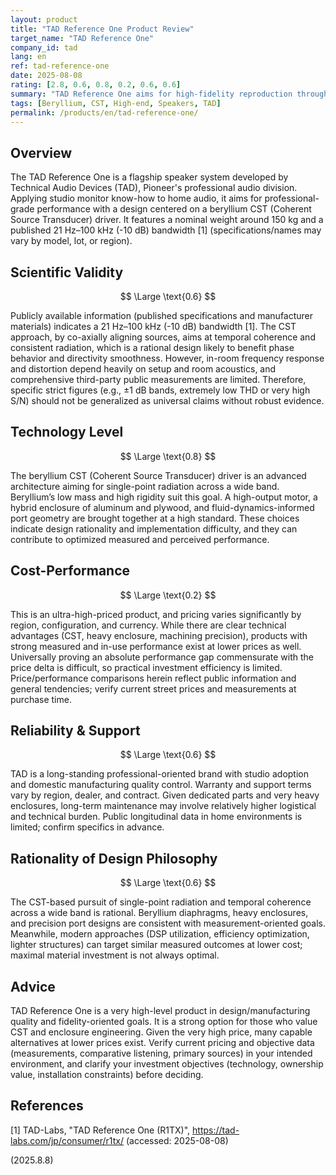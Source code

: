 ```yaml
---
layout: product
title: "TAD Reference One Product Review"
target_name: "TAD Reference One"
company_id: tad
lang: en
ref: tad-reference-one
date: 2025-08-08
rating: [2.8, 0.6, 0.8, 0.2, 0.6, 0.6]
summary: "TAD Reference One aims for high-fidelity reproduction through advanced CST technology and high-quality construction, while its ultra-high price limits cost-performance"
tags: [Beryllium, CST, High-end, Speakers, TAD]
permalink: /products/en/tad-reference-one/
---
```

## Overview

The TAD Reference One is a flagship speaker system developed by Technical Audio Devices (TAD), Pioneer's professional audio division. Applying studio monitor know-how to home audio, it aims for professional-grade performance with a design centered on a beryllium CST (Coherent Source Transducer) driver. It features a nominal weight around 150 kg and a published 21 Hz–100 kHz (-10 dB) bandwidth [1] (specifications/names may vary by model, lot, or region).

## Scientific Validity

$$ \Large \text{0.6} $$

Publicly available information (published specifications and manufacturer materials) indicates a 21 Hz–100 kHz (-10 dB) bandwidth [1]. The CST approach, by co-axially aligning sources, aims at temporal coherence and consistent radiation, which is a rational design likely to benefit phase behavior and directivity smoothness. However, in-room frequency response and distortion depend heavily on setup and room acoustics, and comprehensive third-party public measurements are limited. Therefore, specific strict figures (e.g., ±1 dB bands, extremely low THD or very high S/N) should not be generalized as universal claims without robust evidence.

## Technology Level

$$ \Large \text{0.8} $$

The beryllium CST (Coherent Source Transducer) driver is an advanced architecture aiming for single-point radiation across a wide band. Beryllium’s low mass and high rigidity suit this goal. A high-output motor, a hybrid enclosure of aluminum and plywood, and fluid-dynamics-informed port geometry are brought together at a high standard. These choices indicate design rationality and implementation difficulty, and they can contribute to optimized measured and perceived performance.

## Cost-Performance

$$ \Large \text{0.2} $$

This is an ultra-high-priced product, and pricing varies significantly by region, configuration, and currency. While there are clear technical advantages (CST, heavy enclosure, machining precision), products with strong measured and in-use performance exist at lower prices as well. Universally proving an absolute performance gap commensurate with the price delta is difficult, so practical investment efficiency is limited. Price/performance comparisons herein reflect public information and general tendencies; verify current street prices and measurements at purchase time.

## Reliability & Support

$$ \Large \text{0.6} $$

TAD is a long-standing professional-oriented brand with studio adoption and domestic manufacturing quality control. Warranty and support terms vary by region, dealer, and contract. Given dedicated parts and very heavy enclosures, long-term maintenance may involve relatively higher logistical and technical burden. Public longitudinal data in home environments is limited; confirm specifics in advance.

## Rationality of Design Philosophy

$$ \Large \text{0.6} $$

The CST-based pursuit of single-point radiation and temporal coherence across a wide band is rational. Beryllium diaphragms, heavy enclosures, and precision port designs are consistent with measurement-oriented goals. Meanwhile, modern approaches (DSP utilization, efficiency optimization, lighter structures) can target similar measured outcomes at lower cost; maximal material investment is not always optimal.

## Advice

TAD Reference One is a very high-level product in design/manufacturing quality and fidelity-oriented goals. It is a strong option for those who value CST and enclosure engineering. Given the very high price, many capable alternatives at lower prices exist. Verify current pricing and objective data (measurements, comparative listening, primary sources) in your intended environment, and clarify your investment objectives (technology, ownership value, installation constraints) before deciding.

## References

[1] TAD-Labs, "TAD Reference One (R1TX)", https://tad-labs.com/jp/consumer/r1tx/ (accessed: 2025-08-08)

(2025.8.8)